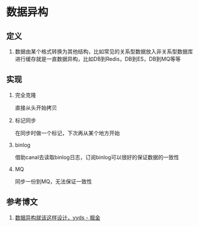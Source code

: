 # 数据异构

## 定义

1. 数据由某个格式转换为其他结构，比如常见的关系型数据放入非关系型数据库进行缓存就是一直数据异构，比如DB到Redis，DB到ES，DB到MQ等等

## 实现

1. 完全克隆
   
   直接从头开始拷贝

2. 标记同步
   
   在同步时做一个标记，下次再从某个地方开始

3. binlog
   
   借助canal去读取binlog日志，订阅binlog可以很好的保证数据的一致性

4. MQ
   
   同步一份到MQ，无法保证一致性

## 参考博文

1. [数据异构就该这样设计，yyds - 掘金](https://juejin.cn/post/7143491393011318797)
